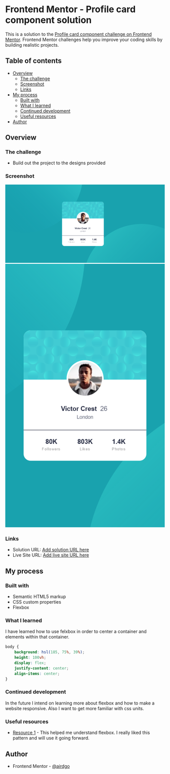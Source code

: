 # Frontend Mentor - Profile card component solution

This is a solution to the [Profile card component challenge on Frontend Mentor](https://www.frontendmentor.io/challenges/profile-card-component-cfArpWshJ). Frontend Mentor challenges help you improve your coding skills by building realistic projects. 

## Table of contents

- [Overview](#overview)
  - [The challenge](#the-challenge)
  - [Screenshot](#screenshot)
  - [Links](#links)
- [My process](#my-process)
  - [Built with](#built-with)
  - [What I learned](#what-i-learned)
  - [Continued development](#continued-development)
  - [Useful resources](#useful-resources)
- [Author](#author)


## Overview

### The challenge

- Build out the project to the designs provided

### Screenshot

![PC screenshot](./Screenshot-PC.png)
![Mobile screenshot](./Screenshot-Mobile.png)

### Links

- Solution URL: [Add solution URL here](https://your-solution-url.com)
- Live Site URL: [Add live site URL here](https://your-live-site-url.com)

## My process

### Built with

- Semantic HTML5 markup
- CSS custom properties
- Flexbox

### What I learned

I have learned how to use felxbox in order to center a container and elements within that container.

```css
body {
    background: hsl(185, 75%, 39%);
    height: 100vh;
    display: flex;
    justify-content: center;
    align-items: center;
}
```

### Continued development

In the future I intend on learning more about flexbox and how to make a website responsive. Also I want to get more familiar with css units.

### Useful resources

- [Resource 1](https://flexbox.help) - This helped me understand flexbox. I really liked this pattern and will use it going forward.

## Author

- Frontend Mentor - [@airdgo](https://www.frontendmentor.io/profile/airdgo)